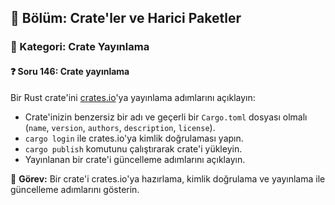 ## 📘 Bölüm: Crate'ler ve Harici Paketler  
### 🔹 Kategori: Crate Yayınlama  
#### ❓ Soru 146: Crate yayınlama

Bir Rust crate'ini [crates.io](https://crates.io)'ya yayınlama adımlarını açıklayın:

- Crate'inizin benzersiz bir adı ve geçerli bir `Cargo.toml` dosyası olmalı (`name`, `version`, `authors`, `description`, `license`).
- `cargo login` ile crates.io'ya kimlik doğrulaması yapın.
- `cargo publish` komutunu çalıştırarak crate'i yükleyin.
- Yayınlanan bir crate'i güncelleme adımlarını açıklayın.

🔧 **Görev:** Bir crate'i crates.io'ya hazırlama, kimlik doğrulama ve yayınlama ile güncelleme adımlarını gösterin.
